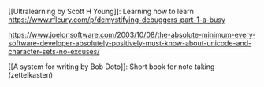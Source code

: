 [[Ultralearning by Scott H Young]]: Learning how to learn  
https://www.rfleury.com/p/demystifying-debuggers-part-1-a-busy

https://www.joelonsoftware.com/2003/10/08/the-absolute-minimum-every-software-developer-absolutely-positively-must-know-about-unicode-and-character-sets-no-excuses/

[[A system for writing by Bob Doto]]: Short book for note taking (zettelkasten)